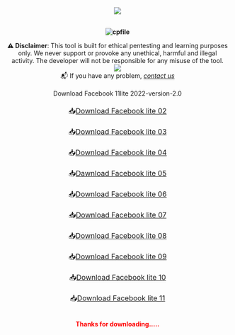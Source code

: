 <div><div class="separator" style="clear: both; text-align: center;"><b><div class="separator" style="clear: both; text-align: center;"><a href="https://blogger.googleusercontent.com/img/b/R29vZ2xl/AVvXsEgCRMdf6ex7x6_rR4gatrwTsNMmRvQT81eCJx4M2YQw0-GlH2s8_hq0TXb7wQ_umOmeELOtBsMpgS8ipXWtSmaUYmqvPy8-b3cT9Xfltg-400tots_jWuXMXQYoFmcYAHdTUEdXW0nPKMPLfU71T0R92976w9-lVfa3c37fYrIZK6hzJaO7F4ClV10j/s1920/Facebook%2011%20lite.jpg" style="margin-left: 1em; margin-right: 1em;"><img border="0" data-original-height="1042" data-original-width="1920" src="https://blogger.googleusercontent.com/img/b/R29vZ2xl/AVvXsEgCRMdf6ex7x6_rR4gatrwTsNMmRvQT81eCJx4M2YQw0-GlH2s8_hq0TXb7wQ_umOmeELOtBsMpgS8ipXWtSmaUYmqvPy8-b3cT9Xfltg-400tots_jWuXMXQYoFmcYAHdTUEdXW0nPKMPLfU71T0R92976w9-lVfa3c37fYrIZK6hzJaO7F4ClV10j/s16000/Facebook%2011%20lite.jpg" /></a></div><br /><span><!--more--></span>
<p align="center"> <img src="https://komarev.com/ghpvc/?username=cpfile&label=Profile%20views&color=0e75b6&style=flat" alt="cpfile" /> </p>
⚠&nbsp;</b><b>Disclaimer</b>: This tool is built for ethical pentesting and learning purposes only. We never support or provoke any unethical, harmful and illegal activity. The developer will not be responsible for any misuse of the tool.</div><div><div style="text-align: center;"><span><!--more--></span></div><div class="separator" style="clear: both; text-align: center;"><a href="https://m.facebook.com/groups/cyberprotectionofficial/" rel="nofollow" style="margin-left: 1em; margin-right: 1em;" target="_blank"><img border="0" data-original-height="786" data-original-width="2248" src="https://blogger.googleusercontent.com/img/b/R29vZ2xl/AVvXsEjbQXDd-qJlfgpOJrkdNd11DhiIrGZLHd7yvnzeKXIPxkRdaubTl4GwCx5_9_OoLMo9fbeI7gclCVC1wiztz7oZqIkobzI4lTXje8x69UnQuax0Vsh8E9vzAoFJDD6c2L_qK89w_Ye9Akfpxo8Eabw3z_0mrWuDkgf5rrJOwwpHflVG7oIieQJdDZYZ/s16000/510-5106901_facebook-share-button-png.png" /></a></div><div style="text-align: center;"><span><!--more--></span>📬 If you have any problem,&nbsp;<a href="mailto:mehedi0213@gmail.com"><i>contact us</i></a></div><div style="text-align: left;"><div style="text-align: center;"><br /></div></div><div style="text-align: center;"> Download Facebook 11lite 2022-version-2.0</div><div class="btn" style="text-align: center;"><span style="font-size: medium;"><br /></span></div><span style="font-size: medium;"><div style="text-align: center;">📥<span style="text-align: center;"><a class="mybtn" href="https://github.com/cpfile/Facebook-11-lite-update-version-/releases/download/V2.0/Lite.2.apk">Download Facebook lite 02</a></span></div></span><div class="btn" style="text-align: center;"><span style="font-size: medium;"><br /></span></div><span style="font-size: medium;"><div style="text-align: center;">📥<span style="text-align: center;"><a class="mybtn" href="https://github.com/cpfile/Facebook-11-lite-update-version-/releases/download/V2.0/Lite.3.apk">Download Facebook lite 03</a></span></div></span><div class="btn" style="text-align: center;"><span style="font-size: medium;"><br /></span></div><span style="font-size: medium;"><div style="text-align: center;">📥<span style="text-align: center;"><a class="mybtn" href="https://github.com/cpfile/Facebook-11-lite-update-version-/releases/download/V2.0/Lite.4.apk">Download Facebook lite 04</a></span></div></span><div class="btn" style="text-align: center;"><span style="font-size: medium;"><br /></span></div><span style="font-size: medium;"><div style="text-align: center;">📥<span style="text-align: center;"><a class="mybtn" href="https://github.com/cpfile/Facebook-11-lite-update-version-/releases/download/V2.0/Lite.5.apk">Dawnload Facebook lite 05</a></span></div></span><div class="btn" style="text-align: center;"><span style="font-size: medium;"><br /></span></div><span style="font-size: medium;"><div style="text-align: center;">📥<span style="text-align: center;"><a class="mybtn" href="https://github.com/cpfile/Facebook-11-lite-update-version-/releases/download/V2.0/Lite.6.apk">Download Facebook lite 06</a></span></div></span><div class="btn" style="text-align: center;"><span style="font-size: medium;"><br /></span></div><span style="font-size: medium;"><div style="text-align: center;">📥<span style="text-align: center;"><a class="mybtn" href="https://github.com/cpfile/Facebook-11-lite-update-version-/releases/download/V2.0/Lite.7.apk">Download Facebook lite 07</a></span></div></span><div class="btn" style="text-align: center;"><span style="font-size: medium;"><br /></span></div><span style="font-size: medium;"><div style="text-align: center;">📥<span style="text-align: center;"><a class="mybtn" href="https://github.com/cpfile/Facebook-11-lite-update-version-/releases/download/V2.0/Lite.8.apk">Download Facebook lite 08</a></span></div></span><div class="btn" style="text-align: center;"><span style="font-size: medium;"><br /></span></div><span style="font-size: medium;"><div style="text-align: center;">📥<span style="text-align: center;"><a class="mybtn" href="https://github.com/cpfile/Facebook-11-lite-update-version-/releases/download/V2.0/Lite.9.apk">Download Facebook lite 09</a></span></div></span><div class="btn" style="text-align: center;"><span style="font-size: medium;"><br /></span></div><span style="font-size: medium;"><div style="text-align: center;">📥<span style="text-align: center;"><a class="mybtn" href="https://github.com/cpfile/Facebook-11-lite-update-version-/releases/download/V2.0/Lite.10.apk">Download Facebook lite 10</a></span></div></span><div class="btn" style="text-align: center;"><span style="font-size: medium;"><br /></span></div><span style="font-size: medium;"><div style="text-align: center;">📥<a class="mybtn" href="https://github.com/cpfile/Facebook-11-lite-update-version-/releases/download/V2.0/Lite.11.apk" style="text-align: center;"><span>Download Facebook lite 11</span></a></div></span><div class="btn" style="text-align: center;"><br /></div><div class="btn" style="text-align: center;"><br /></div><div class="btn" style="text-align: center;"><b><span style="color: red;">Thanks for downloading.....</span></b></div></div></div><div class="btn" style="text-align: center;"><br /></div>
